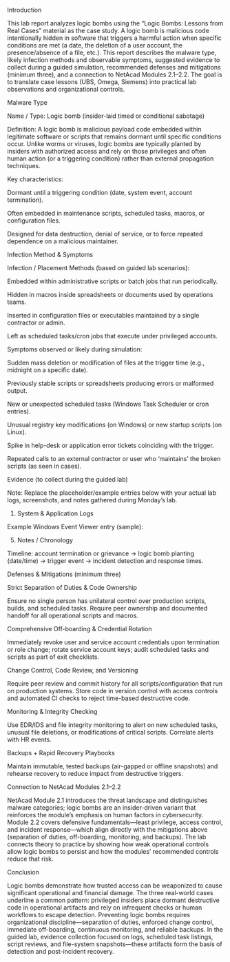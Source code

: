 Introduction

This lab report analyzes logic bombs using the “Logic Bombs: Lessons from Real Cases” material as the case study. A logic bomb is malicious code intentionally hidden in software that triggers a harmful action when specific conditions are met (a date, the deletion of a user account, the presence/absence of a file, etc.). This report describes the malware type, likely infection methods and observable symptoms, suggested evidence to collect during a guided simulation, recommended defenses and mitigations (minimum three), and a connection to NetAcad Modules 2.1–2.2. The goal is to translate case lessons (UBS, Omega, Siemens) into practical lab observations and organizational controls.

Malware Type

Name / Type: Logic bomb (insider-laid timed or conditional sabotage)

Definition: A logic bomb is malicious payload code embedded within legitimate software or scripts that remains dormant until specific conditions occur. Unlike worms or viruses, logic bombs are typically planted by insiders with authorized access and rely on those privileges and often human action (or a triggering condition) rather than external propagation techniques.

Key characteristics:

Dormant until a triggering condition (date, system event, account termination).

Often embedded in maintenance scripts, scheduled tasks, macros, or configuration files.

Designed for data destruction, denial of service, or to force repeated dependence on a malicious maintainer.

Infection Method & Symptoms

Infection / Placement Methods (based on guided lab scenarios):

Embedded within administrative scripts or batch jobs that run periodically.

Hidden in macros inside spreadsheets or documents used by operations teams.

Inserted in configuration files or executables maintained by a single contractor or admin.

Left as scheduled tasks/cron jobs that execute under privileged accounts.

Symptoms observed or likely during simulation:

Sudden mass deletion or modification of files at the trigger time (e.g., midnight on a specific date).

Previously stable scripts or spreadsheets producing errors or malformed output.

New or unexpected scheduled tasks (Windows Task Scheduler or cron entries).

Unusual registry key modifications (on Windows) or new startup scripts (on Linux).

Spike in help-desk or application error tickets coinciding with the trigger.

Repeated calls to an external contractor or user who ‘maintains’ the broken scripts (as seen in cases).

Evidence (to collect during the guided lab)

Note: Replace the placeholder/example entries below with your actual lab logs, screenshots, and notes gathered during Monday’s lab.

1. System & Application Logs

Example Windows Event Viewer entry (sample):

5. Notes / Chronology

Timeline: account termination or grievance → logic bomb planting (date/time) → trigger event → incident detection and response times.

Defenses & Mitigations (minimum three)

Strict Separation of Duties & Code Ownership

Ensure no single person has unilateral control over production scripts, builds, and scheduled tasks. Require peer ownership and documented handoff for all operational scripts and macros.

Comprehensive Off-boarding & Credential Rotation

Immediately revoke user and service account credentials upon termination or role change; rotate service account keys; audit scheduled tasks and scripts as part of exit checklists.

Change Control, Code Review, and Versioning

Require peer review and commit history for all scripts/configuration that run on production systems. Store code in version control with access controls and automated CI checks to reject time-based destructive code.

Monitoring & Integrity Checking

Use EDR/IDS and file integrity monitoring to alert on new scheduled tasks, unusual file deletions, or modifications of critical scripts. Correlate alerts with HR events.

Backups + Rapid Recovery Playbooks

Maintain immutable, tested backups (air-gapped or offline snapshots) and rehearse recovery to reduce impact from destructive triggers.

Connection to NetAcad Modules 2.1–2.2

NetAcad Module 2.1 introduces the threat landscape and distinguishes malware categories; logic bombs are an insider-driven variant that reinforces the module’s emphasis on human factors in cybersecurity. Module 2.2 covers defensive fundamentals—least privilege, access control, and incident response—which align directly with the mitigations above (separation of duties, off-boarding, monitoring, and backups). The lab connects theory to practice by showing how weak operational controls allow logic bombs to persist and how the modules’ recommended controls reduce that risk.

Conclusion

Logic bombs demonstrate how trusted access can be weaponized to cause significant operational and financial damage. The three real-world cases underline a common pattern: privileged insiders place dormant destructive code in operational artifacts and rely on infrequent checks or human workflows to escape detection. Preventing logic bombs requires organizational discipline—separation of duties, enforced change control, immediate off-boarding, continuous monitoring, and reliable backups. In the guided lab, evidence collection focused on logs, scheduled task listings, script reviews, and file-system snapshots—these artifacts form the basis of detection and post-incident recovery.

